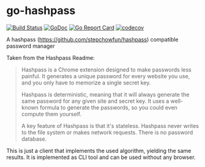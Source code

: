 # go-hashpass


[![Build Status](https://travis-ci.org/binaryplease/go-hashpass.svg?branch=master)](https://travis-ci.org/binaryplease/go-hashpass)
[![GoDoc](https://godoc.org/github.com/binaryplease/go-hashpass?status.svg)](https://godoc.org/github.com/binaryplease/go-hashpass)
[![Go Report Card](https://goreportcard.com/badge/github.com/binaryplease/go-hashpass)](https://goreportcard.com/report/github.com/binaryplease/go-hashpass)
[![codecov](https://codecov.io/gh/binaryplease/go-hashpass/branch/master/graph/badge.svg)](https://codecov.io/gh/binaryplease/go-hashpass)


A hashpass (https://github.com/stepchowfun/hashpass) compatible password manager

Taken from the Hashpass Readme:



> Hashpass is a Chrome extension designed to make passwords less painful. It generates a unique password for every website you use, and you only have to memorize a single secret key.
>
> Hashpass is deterministic, meaning that it will always generate the same password for any given site and secret key. It uses a well-known formula to generate the passwords, so you could even compute them yourself.
>
> A key feature of Hashpass is that it's stateless. Hashpass never writes to the file system or makes network requests. There is no password database.

This is just a client that implements the used algorithm, yielding the same results. It is implemented as CLI tool and can be used without any browser.
